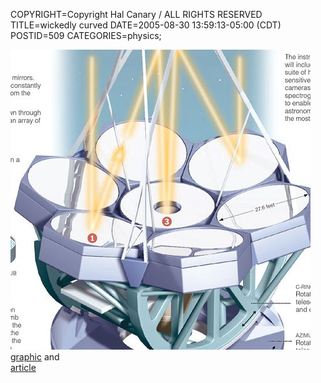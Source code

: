 COPYRIGHT=Copyright Hal Canary / ALL RIGHTS RESERVED
TITLE=wickedly curved
DATE=2005-08-30 13:59:13-05:00 (CDT)
POSTID=509
CATEGORIES=physics;

[![[a telescope]](/images/2005-08-30-giant-magellan-crop.jpg)  
graphic](http://www.nytimes.com/imagepages/2005/08/29/science/20050830_MIRR_GRAPHIC.html) and  
[article](http://www.nytimes.com/2005/08/30/science/space/30mirr.html)
